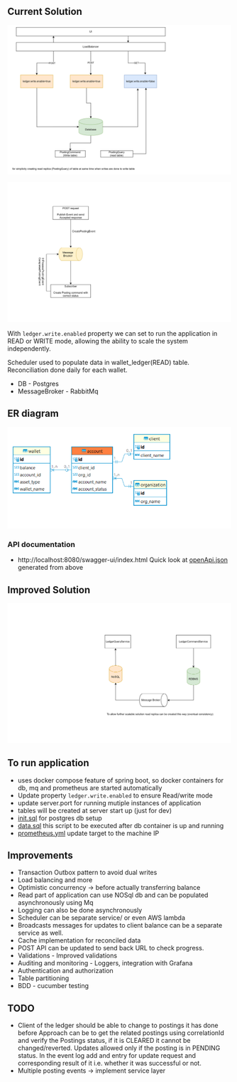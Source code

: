 
## Current Solution

![](./src/main/resources/static/Current.png)

![](./src/main/resources/static/AsyncProces.png)

With `ledger.write.enabled` property we can set to run the application in READ or WRITE mode, allowing the ability to scale the system independently.

Scheduler used to populate data in wallet_ledger(READ) table. Reconciliation done daily for each wallet.

* DB - Postgres
* MessageBroker - RabbitMq

## ER diagram
![](./src/main/resources/static/ER.png)

### API documentation
* http://localhost:8080/swagger-ui/index.html
Quick look at [openApi.json](./src/main/resources/openApi.json) generated from above

## Improved Solution
![](./src/main/resources/static/Improved.png)

## To run application
* uses docker compose feature of spring boot, so docker containers for db, mq and prometheus are started automatically
* Update property `ledger.write.enabled` to ensure Read/write mode
* update server.port for running mutiple instances of application
* tables will be created at server start up (just for dev)
* [init.sql](./src/main/resources/init.sql) for postgres db setup
* [data.sql](./src/main/resources/data.sql) this script to be executed after db container is up and running
* [prometheus.yml](./src/main/resources/prometheus/prometheus.yml) update target to the machine IP

## Improvements 

* Transaction Outbox pattern to avoid dual writes
* Load balancing and more
* Optimistic concurrency -> before actually transferring balance
* Read part of application can use NOSql db and can be populated asynchronously using Mq
* Logging can also be done asynchronously
* Scheduler can be separate service/ or even AWS lambda
* Broadcasts messages for updates to client balance can be a separate service as well. 
* Cache implementation for reconciled data 
* POST API can be updated to send back URL to check progress.
* Validations - Improved validations
* Auditing and monitoring - Loggers, integration with Grafana
* Authentication and authorization
* Table partitioning
* BDD - cucumber testing

## TODO 
* Client of the ledger should be able to change to postings it has done before
Approach can be to get the related postings using correlationId and verify the Postings status, if it is CLEARED it cannot be changed/reverted. Updates allowed only if the posting is in PENDING status.
In the event log add and entry for update request and corresponding result of it i.e. whether it was successful or not.
* Multiple posting events -> implement service layer


